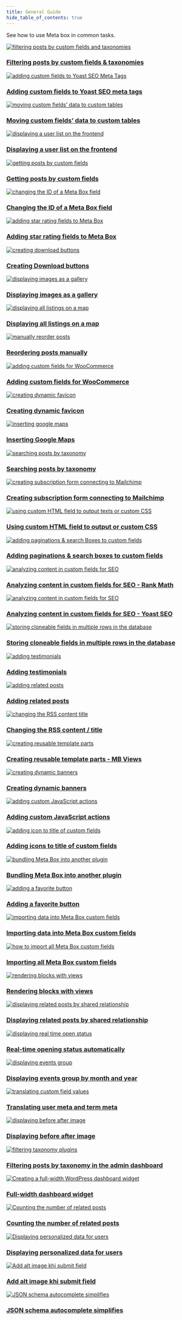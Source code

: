 ```yaml
---
title: General Guide
hide_table_of_contents: true
---
```


See how to use Meta box in common tasks.

<div className="category_wrap">
<div className="tutorials_category tutorials_category--new">

[![filtering posts by custom fields and taxonomies](./thumbnails/guide-1.png) <h3 class="items_titles">Filtering posts by custom fields & taxonomies</h3>](/tutorials/filter-posts-by-custom-fields-taxonomies/)

[![adding custom fields to Yoast SEO Meta Tags](./thumbnails/guide-2.png) <h3 class="items_titles">Adding custom fields to Yoast SEO meta tags</h3>](/tutorials/add-custom-fields-to-yoast-seo/)

[![moving custom fields’ data to custom tables](./thumbnails/guide-3.png) <h3 class="items_titles">Moving custom fields’ data to custom tables</h3>](/tutorials/move-data-to-custom-tables/)

[![displaying a user list on the frontend](./thumbnails/guide-4.png) <h3 class="items_titles">Displaying a user list on the frontend</h3>](/tutorials/display-users-list/)

[![getting posts by custom fields](./thumbnails/guide-5.png) <h3 class="items_titles">Getting posts by custom fields</h3>](/tutorials/get-posts-by-custom-fields/)

[![changing the ID of a Meta Box field](./thumbnails/guide-6.png) <h3 class="items_titles">Changing the ID of a Meta Box field</h3>](/tutorials/change-id-meta-box-field/)

[![adding star rating fields to Meta Box](./thumbnails/guide-7.png) <h3 class="items_titles">Adding star rating fields to Meta Box</h3>](/tutorials/add-star-rating-fields/)

[![creating download buttons](./thumbnails/guide-8.png) <h3 class="items_titles">Creating Download buttons</h3>](/tutorials/create-download-button/)

[![displaying images as a gallery](./thumbnails/guide-9.png) <h3 class="items_titles">Displaying images as a gallery</h3>](/tutorials/display-images-as-gallery/)

[![displaying all listings on a map](./thumbnails/guide-10.png) <h3 class="items_titles">Displaying all listings on a map</h3>](/tutorials/display-listings-on-map/)

[![manually reorder posts](./thumbnails/guide-11.png) <h3 class="items_titles">Reordering posts manually</h3>](/tutorials/reorder-posts-manually-by-custom-fields/)

[![adding custom fields for WooCommerce](./thumbnails/guide-12.png) <h3 class="items_titles">Adding custom fields for WooCommerce</h3>](/tutorials/add-custom-fields-woocommerce/)

[![creating dynamic favicon](./thumbnails/guide-13.png) <h3 class="items_titles">Creating dynamic favicon</h3>](/tutorials/create-dynamic-favicon/)

[![inserting google maps](./thumbnails/guide-14.png) <h3 class="items_titles">Inserting Google Maps</h3>](/tutorials/insert-google-maps/)

[![searching posts by taxonomy](./thumbnails/guide-15.png) <h3 class="items_titles">Searching posts by taxonomy</h3>](/tutorials/search-posts-by-taxonomy/)

[![creating subscription form connecting to Mailchimp](./thumbnails/guide-16.png) <h3 class="items_titles">Creating subscription form connecting to Mailchimp</h3>](/tutorials/create-subscription-form-connect-to-mailchimp/)

[![using custom HTML field to output texts or custom CSS](./thumbnails/guide-17.png) <h3 class="items_titles">Using custom HTML field to output or custom CSS</h3>](/tutorials/create-notification-custom-html-field/)

[![adding paginations & search Boxes to custom fields ](./thumbnails/guide-18.png) <h3 class="items_titles">Adding paginations & search boxes to custom fields </h3>](/tutorials/add-paginations-search-boxes/)

[![analyzing content in custom fields for SEO](./thumbnails/guide-19.png) <h3 class="items_titles">Analyzing content in custom fields for SEO - Rank Math</h3>](/tutorials/analyze-content-seo-rank-math/)

[![analyzing content in custom fields for SEO](./thumbnails/guide-20.png) <h3 class="items_titles">Analyzing content in custom fields for SEO - Yoast SEO</h3>](/tutorials/analyze-content-yoast-seo/)

[![storing cloneable fields in multiple rows in the database](./thumbnails/guide-21.png) <h3 class="items_titles">Storing cloneable fields in multiple rows in the database</h3>](/tutorials/store-cloneable-fields/)

[![adding testimonials](./thumbnails/guide-22.png) <h3 class="items_titles">Adding testimonials</h3>](/tutorials/add-testimonials/)

[![adding related posts](./thumbnails/guide-23.png) <h3 class="items_titles">Adding related posts</h3>](/tutorials/add-related-posts/)

[![changing the RSS content title](./thumbnails/guide-24.png) <h3 class="items_titles">Changing the RSS content / title</h3>](/tutorials/change-rss-content/)

[![creating reusable template parts](./thumbnails/guide-25.png) <h3 class="items_titles">Creating reusable template parts - MB Views</h3>](/tutorials/create-reusable-template-parts/)

[![creating dynamic banners](./thumbnails/guide-26.png) <h3 class="items_titles">Creating dynamic banners</h3>](/tutorials/create-dynamic-banners/)

[![adding custom JavaScript actions](./thumbnails/guide-27.png) <h3 class="items_titles">Adding custom JavaScript actions</h3>](/tutorials/add-javascript-actions-button-field/)

[![adding icon to title of custom fields](./thumbnails/guide-28.png) <h3 class="items_titles">Adding icons to title of custom fields</h3>](/tutorials/add-icons-title-custom-fields/)

[![bundling Meta Box into another plugin](./thumbnails/guide-29.png) <h3 class="items_titles">Bundling Meta Box into another plugin</h3>](/tutorials/bundle-meta-box-into-another-plugin/)

[![adding a favorite button](./thumbnails/guide-31.png) <h3 class="items_titles">Adding a favorite button</h3>](/tutorials/add-favorite-button/)

[![importing data into Meta Box custom fields](./thumbnails/guide-38.png) <h3 class="items_titles">Importing data into Meta Box custom fields</h3>](/tutorials/import-data-meta-box-custom-fields/)

[![how to import all Meta Box custom fields](./thumbnails/guide-39.png) <h3 class="items_titles">Importing all Meta Box custom fields</h3>](/tutorials/import-all-meta-box-custom-fields/)

[![rendering blocks with views](./thumbnails/guide-40.png) <h3 class="items_titles">Rendering blocks with views</h3>](/tutorials/render-block-with-view/)

[![displaying related posts by shared relationship](./thumbnails/case-39.png) <h3 class="items_titles">Displaying related posts by shared relationship</h3>](/tutorials/display-related-posts-based-on-shared-relationship/)

[![displaying real time open status](./thumbnails/view-20.png) <h3 class="items_titles">Real-time opening status automatically</h3>](/tutorials/realtime-opening-status-automatically/)

[![displaying events group](./thumbnails/case-40.png) <h3 class="items_titles">Displaying events group by month and year</h3>](/tutorials/display-events-group-by-month-year/)

[![translating custom field values](./thumbnails/guide-41.png) <h3 class="items_titles">Translating user meta and term meta</h3>](/tutorials/translate-meta-box-custom-field-values-for-users-taxonomies-wpml/)

[![displaying before after image](./thumbnails/guide-42.png) <h3 class="items_titles">Displaying before after image</h3>](/tutorials/display-before-after-images/)

[![filtering taxonomy plugins](./thumbnails/guide-43.png) <h3 class="items_titles">Filtering posts by taxonomy in the admin dashboard</h3>](/tutorials/filter-posts-by-taxonomy-in-admin-dashboard/)

[![Creating a full-width WordPress dashboard widget](./thumbnails/guide-44.png) <h3 class="items_titles">Full-width dashboard widget</h3>](/tutorials/create-full-width-wordpress-dashboard-widget/)

[![Counting the number of related posts](./thumbnails/guide-45.png) <h3 class="items_titles">Counting the number of related posts</h3>](/tutorials/count-related-posts-mb-views/)

[![Displaying personalized data for users](./thumbnails/guide-46.png) <h3 class="items_titles">Displaying personalized data for users</h3>](/tutorials/display-personalized-data-for-users/)

[![Add alt image khi submit field](./thumbnails/guide-47.png) <h3 class="items_titles">Add alt image khi submit field</h3>](/tutorials/add-alt-text-automatically/)

[![JSON schema autocomplete simplifies](./thumbnails/guide-48.png) <h3 class="items_titles">JSON schema autocomplete simplifies</h3>](/tutorials/json-schema-autocomplete/)

</div>
</div>
